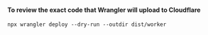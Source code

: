
#### To review the exact code that Wrangler will upload to Cloudflare

    npx wrangler deploy --dry-run --outdir dist/worker
